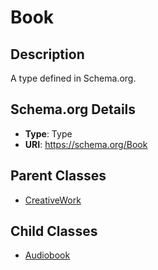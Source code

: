 # Book

## Description
A type defined in Schema.org.

## Schema.org Details
- **Type**: Type
- **URI**: https://schema.org/Book

## Parent Classes
- [CreativeWork](../CreativeWork.md)

## Child Classes
- [Audiobook](Audiobook/Audiobook.md)


